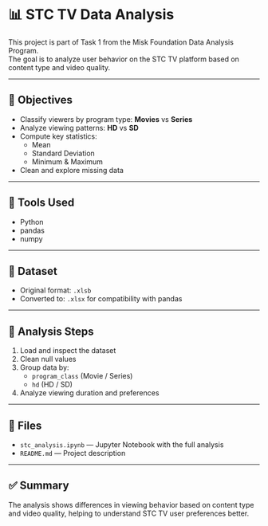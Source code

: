 # 📊 STC TV Data Analysis

This project is part of Task 1 from the Misk Foundation Data Analysis Program.  
The goal is to analyze user behavior on the STC TV platform based on content type and video quality.

---

## 🎯 Objectives

- Classify viewers by program type: **Movies** vs **Series**
- Analyze viewing patterns: **HD** vs **SD**
- Compute key statistics:
  - Mean
  - Standard Deviation
  - Minimum & Maximum
- Clean and explore missing data

---

## 🧰 Tools Used

- Python
- pandas
- numpy

---

## 📂 Dataset

- Original format: `.xlsb`
- Converted to: `.xlsx` for compatibility with pandas

---

## 🧪 Analysis Steps

1. Load and inspect the dataset  
2. Clean null values  
3. Group data by:
   - `program_class` (Movie / Series)  
   - `hd` (HD / SD)  
4. Analyze viewing duration and preferences

---

## 📁 Files

- `stc_analysis.ipynb` — Jupyter Notebook with the full analysis
- `README.md` — Project description

---

## ✅ Summary

The analysis shows differences in viewing behavior based on content type and video quality, helping to understand STC TV user preferences better.
